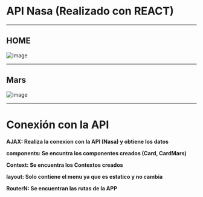 
 <h1>API Nasa (Realizado con REACT)</h1>                            

<hr />


<h2>HOME</h2>

![image](https://user-images.githubusercontent.com/99273526/194172815-d608c253-eaff-4ba9-bd72-44e89ce1f2c6.png)


<hr />


<h2>Mars</h2>

![image](https://user-images.githubusercontent.com/99273526/194173190-c1e72d04-b0fa-401e-a160-ec6eb3b156b3.png)


<hr />

<h1>Conexión con la API </h1>

<p><b>AJAX:<b> Realiza la conexion con la API (Nasa) y obtiene los datos</p>
<p><b>components:<b> Se encuntra los componentes creados (Card, CardMars)</p>
<p><b>Context:<b> Se encuentra los Contextos creados</p>
<p><b>layout:<b> Solo contiene el menu ya que es estatico y no cambia</p>
<p><b>RouterN:<b> Se encuentran las rutas de la APP </p>


